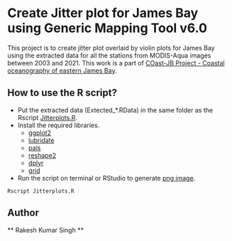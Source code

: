 # Create Jitter plot for James Bay using Generic Mapping Tool v6.0

This project is to create jitter plot overlaid by violin plots for James Bay using the extracted data for all the stations from MODIS-Aqua images between 2003 and 2021.
This work is a part of [COast-JB Project - Coastal oceanography of eastern James Bay](https://www.creegeoportal.ca/climate-change/).

## How to use the R script?
* Put the extracted data (Extected_*.RData) in the same folder as the Rscript [Jitterplots.R](https://github.com/rakeshkstp/jitterplotsJB/blob/main/Jitterplots.R).
* Install the required libraries.
  * [ggplot2](https://cran.r-project.org/web/packages/ggplot2/) 
  * [lubridate](https://cran.r-project.org/web/packages/lubridate/)
  * [pals](https://cran.r-project.org/web/packages/pals/)
  * [reshape2](https://cran.r-project.org/web/packages/reshape2/)
  * [dplyr](https://cran.r-project.org/web/packages/dplyr/)
  * [grid](https://cran.r-project.org/web/packages/grid/)
* Run the script on terminal or RStudio to generate [png image](https://github.com/rakeshkstp/jitterplotsJB/blob/main/JB_Jitterplot_Stations.png).
```
Rscript Jitterplots.R
```
## Author
** Rakesh Kumar Singh **
